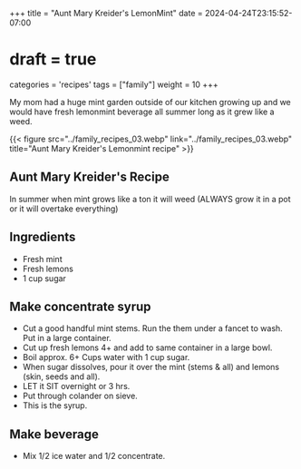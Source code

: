 +++
title = "Aunt Mary Kreider's LemonMint"
date = 2024-04-24T23:15:52-07:00
# draft = true
categories = 'recipes'
tags = ["family"]
weight = 10
+++

My mom had a huge mint garden outside of our kitchen growing up and we would have fresh lemonmint beverage all summer long as it grew like a weed.

{{< figure src="../family_recipes_03.webp" link="../family_recipes_03.webp" title="Aunt Mary Kreider's Lemonmint recipe" >}}

## Aunt Mary Kreider's Recipe

In summer when mint grows like a ton it will weed (ALWAYS grow it in a pot or it will overtake everything)

## Ingredients
- Fresh mint
- Fresh lemons
- 1 cup sugar

## Make concentrate syrup

- Cut a good handful mint stems. Run the them under a fancet to wash. Put in a large container.
- Cut up fresh lemons 4+ and add to same container in a large bowl.
- Boil approx. 6+ Cups water with 1 cup sugar. 
- When sugar dissolves, pour it over the mint (stems & all) and lemons (skin, seeds and all). 
- LET it SIT overnight or 3 hrs. 
- Put through colander on sieve. 
- This is the syrup. 

## Make beverage

- Mix 1/2 ice water and 1/2 concentrate.